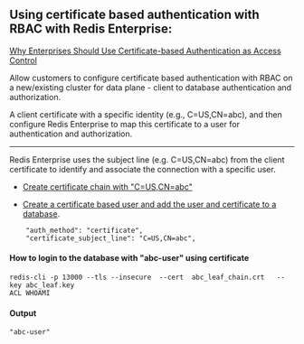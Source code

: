 
## Using certificate based authentication with RBAC with Redis Enterprise:

[Why Enterprises Should Use Certificate-based Authentication as Access Control](https://www.globalsign.com/en/blog/what-is-certificate-based-authentication)<br>

Allow customers to configure certificate based authentication with RBAC on a new/existing cluster for data plane - client to database authentication and authorization. <br>

A client certificate with a specific identity (e.g., C=US,CN=abc), and then configure Redis Enterprise to map this certificate to a user for authentication and authorization. <br>


---
Redis Enterprise uses the subject line (e.g. C=US,CN=abc) from the client certificate to identify and associate the connection with a specific user.

- [Create certificate chain with "C=US,CN=abc"](./cert_setup.md)
  

- [Create a certificate based user and add the user and  certificate to a database](redis_setup.md).
```
    "auth_method": "certificate",
    "certificate_subject_line": "C=US,CN=abc",
```


#### How to login to the database with "abc-user" using certificate
```
redis-cli -p 13000 --tls --insecure  --cert  abc_leaf_chain.crt   --key abc_leaf.key
ACL WHOAMI
```
#### Output 
```
"abc-user"
```
